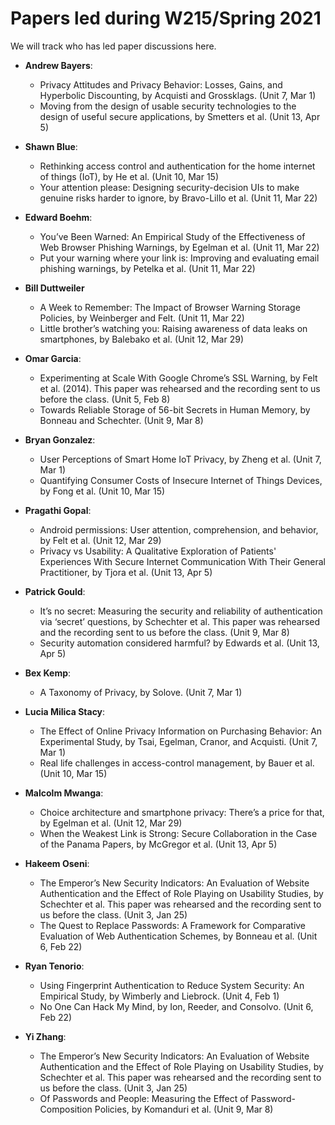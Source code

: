 # Papers led during W215/Spring 2021

We will track who has led paper discussions here.

* **Andrew Bayers**:
  * Privacy Attitudes and Privacy Behavior: Losses, Gains, and Hyperbolic Discounting, by Acquisti and Grossklags. (Unit 7, Mar 1)
  * Moving from the design of usable security technologies to the design of useful secure applications, by Smetters et al. (Unit 13, Apr 5)

* **Shawn Blue**:
  * Rethinking access control and authentication for the home internet of things (IoT), by He et al. (Unit 10, Mar 15)
  * Your attention please: Designing security-decision UIs to make genuine risks harder to ignore, by Bravo-Lillo et al. (Unit 11, Mar 22)

* **Edward Boehm**:
  * You’ve Been Warned: An Empirical Study of the Effectiveness of Web Browser Phishing Warnings, by Egelman et al. (Unit 11, Mar 22)
  * Put your warning where your link is: Improving and evaluating email phishing warnings, by Petelka et al. (Unit 11, Mar 22)

* **Bill Duttweiler**
  * A Week to Remember: The Impact of Browser Warning Storage Policies, by Weinberger and Felt. (Unit 11, Mar 22)
  * Little brother’s watching you: Raising awareness of data leaks on smartphones, by Balebako et al. (Unit 12, Mar 29)

* **Omar Garcia**:
  * Experimenting at Scale With Google Chrome’s SSL Warning, by Felt et al. (2014). This paper was rehearsed and the recording sent to us before the class. (Unit 5, Feb 8)
  * Towards Reliable Storage of 56-bit Secrets in Human Memory, by Bonneau and Schechter. (Unit 9, Mar 8)
  
* **Bryan Gonzalez**:
  * User Perceptions of Smart Home IoT Privacy, by Zheng et al. (Unit 7, Mar 1)
  * Quantifying Consumer Costs of Insecure Internet of Things Devices, by Fong et al. (Unit 10, Mar 15)
  
* **Pragathi Gopal**:
  * Android permissions: User attention, comprehension, and behavior, by Felt et al. (Unit 12, Mar 29)
  * Privacy vs Usability: A Qualitative Exploration of Patients' Experiences With Secure Internet Communication With Their General Practitioner, by Tjora et al. (Unit 13, Apr 5)

* **Patrick Gould**:
  * It’s no secret: Measuring the security and reliability of authentication via ‘secret’ questions, by Schechter et al. This paper was rehearsed and the recording sent to us before the class. (Unit 9, Mar 8)
  * Security automation considered harmful? by Edwards et al. (Unit 13, Apr 5)

* **Bex Kemp**:
  * A Taxonomy of Privacy, by Solove. (Unit 7, Mar 1)
  
* **Lucia Milica Stacy**:
  * The Effect of Online Privacy Information on Purchasing Behavior: An Experimental Study, by Tsai, Egelman, Cranor, and Acquisti. (Unit 7, Mar 1)
  * Real life challenges in access-control management, by Bauer et al. (Unit 10, Mar 15)

* **Malcolm Mwanga**:
  * Choice architecture and smartphone privacy: There’s a price for that, by Egelman et al. (Unit 12, Mar 29)
  * When the Weakest Link is Strong: Secure Collaboration in the Case of the Panama Papers, by McGregor et al. (Unit 13, Apr 5)

* **Hakeem Oseni**:
  * The Emperor’s New Security Indicators: An Evaluation of Website Authentication and the Effect of Role Playing on Usability Studies, by Schechter et al. This paper was rehearsed and the recording sent to us before the class. (Unit 3, Jan 25)
  * The Quest to Replace Passwords: A Framework for Comparative Evaluation of Web Authentication Schemes, by Bonneau et al. (Unit 6, Feb 22)

* **Ryan Tenorio**:
  * Using Fingerprint Authentication to Reduce System Security: An Empirical Study, by Wimberly and Liebrock. (Unit 4, Feb 1)
  * No One Can Hack My Mind, by Ion, Reeder, and Consolvo. (Unit 6, Feb 22)

* **Yi Zhang**:
  * The Emperor’s New Security Indicators: An Evaluation of Website Authentication and the Effect of Role Playing on Usability Studies, by Schechter et al. This paper was rehearsed and the recording sent to us before the class. (Unit 3, Jan 25)
  * Of Passwords and People: Measuring the Effect of Password-Composition Policies, by Komanduri et al. (Unit 9, Mar 8)
